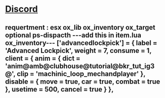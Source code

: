 # [Discord](https://discord.gg/XNru5c3cBx)
requertment :
esx
ox_lib
ox_inventory
ox_target
optional ps-dispacth
---add this in item.lua ox_inventory---
['advancedlockpick'] = {
        label = 'Advanced Lockpick',
        weight = 7,
        consume = 1,
        client = {
            anim = { dict = 'anim@amb@clubhouse@tutorial@bkr_tut_ig3@', clip = 'machinic_loop_mechandplayer' },
            disable = { move = true, car = true, combat = true },
            usetime = 500,
            cancel = true
        }
    },
------------------------------------------